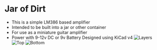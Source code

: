 # Jar of Dirt
- This is a simple LM386 based amplifier
- Intended to be built into a jar or other container
- For use as a miniature guitar amplifier
- Power with 9-12v DC or 9v Battery
Designed using KiCad v4
![Layers](https://github.com/ConaghFM/jar-of-dirt/tree/master/renders/Layers.png)
![Top](https://github.com/ConaghFM/jar-of-dirt/tree/master/renders/Top.png)
![Bottom](https://github.com/ConaghFM/jar-of-dirt/tree/master/renders/Bottom.png)

